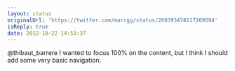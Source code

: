 ```yaml
---
layout: status
originalUrl: 'https://twitter.com/marcgg/status/260393478117269504'
isReply: true
date: 2012-10-22 14:53:37
---
```


@thibaut_barrere I wanted to focus 100% on the content, but I think I should add some very basic navigation.

